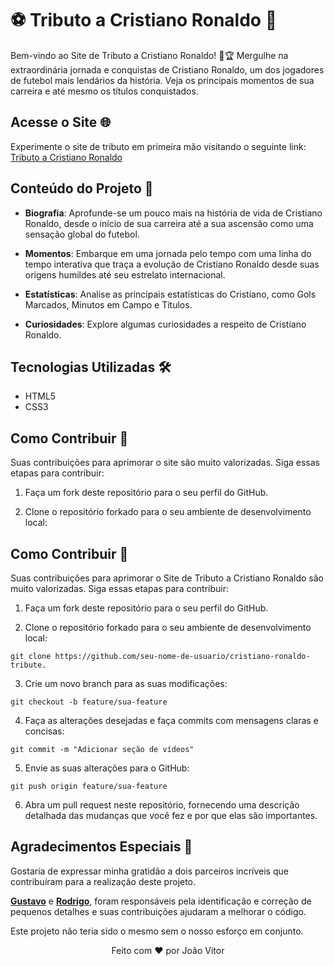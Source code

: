 # ⚽ Tributo a Cristiano Ronaldo 🌟


Bem-vindo ao Site de Tributo a Cristiano Ronaldo! 🎉🏆 Mergulhe na extraordinária jornada e conquistas de Cristiano Ronaldo, um dos jogadores de futebol mais lendários da história. Veja os principais momentos de sua carreira e até mesmo os títulos conquistados.

## Acesse o Site 🌐
Experimente o site de tributo em primeira mão visitando o seguinte link: [Tributo a Cristiano Ronaldo](https://jv-farias.github.io/tributo-cristiano-ronaldo/)

## Conteúdo do Projeto 🚀

- **Biografia**: Aprofunde-se um pouco mais na história de vida de Cristiano Ronaldo, desde o início de sua carreira até a sua ascensão como uma sensação global do futebol.

- **Momentos**: Embarque em uma jornada pelo tempo com uma linha do tempo interativa que traça a evolução de Cristiano Ronaldo desde suas origens humildes até seu estrelato internacional.

- **Estatísticas**: Analise as principais estatísticas do Cristiano, como Gols Marcados, Minutos em Campo e Títulos.

- **Curiosidades**: Explore algumas curiosidades a respeito de Cristiano Ronaldo.

## Tecnologias Utilizadas 🛠️
- HTML5
- CSS3

## Como Contribuir 🤝
Suas contribuições para aprimorar o site são muito valorizadas. Siga essas etapas para contribuir:

1. Faça um fork deste repositório para o seu perfil do GitHub.

2. Clone o repositório forkado para o seu ambiente de desenvolvimento local:

## Como Contribuir 🤝
Suas contribuições para aprimorar o Site de Tributo a Cristiano Ronaldo são muito valorizadas. Siga essas etapas para contribuir:

1. Faça um fork deste repositório para o seu perfil do GitHub.

2. Clone o repositório forkado para o seu ambiente de desenvolvimento local:
```
git clone https://github.com/seu-nome-de-usuario/cristiano-ronaldo-tribute.
```

3. Crie um novo branch para as suas modificações:
```
git checkout -b feature/sua-feature
```

4. Faça as alterações desejadas e faça commits com mensagens claras e concisas:
```
git commit -m "Adicionar seção de vídeos"
```

5. Envie as suas alterações para o GitHub:
```
git push origin feature/sua-feature
```

6. Abra um pull request neste repositório, fornecendo uma descrição detalhada das mudanças que você fez e por que elas são importantes.


## Agradecimentos Especiais 🙌

Gostaria de expressar minha gratidão a dois parceiros incríveis que contribuíram para a realização deste projeto.

**[Gustavo](https://github.com/Gustavo-S-Nascimento)** e **[Rodrigo](https://github.com/RodrigoNet0)**, foram responsáveis pela identificação e correção de pequenos detalhes e suas contribuições ajudaram a melhorar o código.

Este projeto não teria sido o mesmo sem o nosso esforço em conjunto.


<p align="center">Feito com ❤️ por João Vitor</p>
